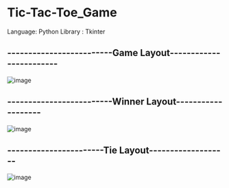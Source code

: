 # Tic-Tac-Toe_Game

Language: Python
Library : Tkinter


## -------------------------Game Layout------------------------

![image](https://user-images.githubusercontent.com/73846184/205510994-00da89f6-92f4-46db-a606-5e965a90575c.png)


## -------------------------Winner Layout-------------------

![image](https://user-images.githubusercontent.com/73846184/205511034-1fcb9e18-8715-4eb9-bafd-24844d576b29.png)


## -----------------------Tie Layout-------------------

![image](https://user-images.githubusercontent.com/73846184/205511077-f1ebddc4-e892-4352-ab96-1f4eeb4ef482.png)
